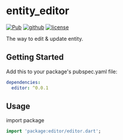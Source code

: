 # entity_editor

<a href="https://pub.dev/packages/editor"><img src="https://img.shields.io/pub/v/editor.svg" alt="Pub"></a>
<a href="https://github.com/hacktons/convex_bottom_bar"><img src="https://img.shields.io/badge/platform-flutter-ff69b4.svg" alt="github"></a>
<a href="https://github.com/liou-jia-hao/flutter-date-time-field/blob/master/LICENSE"><img src="https://img.shields.io/github/license/liou-jia-hao/flutter-date-time-field.svg" alt="license"></a>

The way to edit & update entity.


## Getting Started 

Add this to your package's pubspec.yaml file:

```yml
dependencies:
  editor: ^0.0.1
```

## Usage

import package
```dart
import 'package:editor/editor.dart';
```
